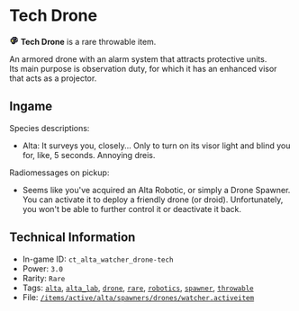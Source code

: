 # Tech Drone

<img src="https://raw.githubusercontent.com/Ceterai/Enternia/main/items/active/alta/spawners/drones/watcher.png" alt="Tech Drone icon" loading="lazy" height=16px width="auto" /> **Tech Drone** is a rare throwable item.

An armored drone with an alarm system that attracts protective units.  
Its main purpose is observation duty, for which it has an enhanced visor that acts as a projector.

## Ingame

Species descriptions:

- Alta: It surveys you, closely... Only to turn on its visor light and blind you for, like, 5 seconds. Annoying dreis.

Radiomessages on pickup:

- Seems like you've acquired an Alta Robotic, or simply a Drone Spawner. You can activate it to deploy a friendly drone (or droid). Unfortunately, you won't be able to further control it or deactivate it back.

## Technical Information

- In-game ID: `ct_alta_watcher_drone-tech`
- Power: `3.0`
- Rarity: `Rare`
- Tags: [`alta`](https://ceterai.github.io/MyEnternia/Wiki/Tags/Alta), [`alta_lab`](https://ceterai.github.io/MyEnternia/Wiki/Tags/AltaLab), [`drone`](https://ceterai.github.io/MyEnternia/Wiki/Tags/Drone), [`rare`](https://ceterai.github.io/MyEnternia/Wiki/Tags/Rare), [`robotics`](https://ceterai.github.io/MyEnternia/Wiki/Tags/Robotics), [`spawner`](https://ceterai.github.io/MyEnternia/Wiki/Tags/Spawner), [`throwable`](https://ceterai.github.io/MyEnternia/Wiki/Tags/Throwable)
- File: [`/items/active/alta/spawners/drones/watcher.activeitem`](https://github.com/Ceterai/Enternia/blob/main/items/active/alta/spawners/drones/watcher.activeitem)
